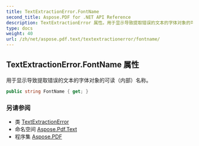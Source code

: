 ```yaml
---
title: TextExtractionError.FontName
second_title: Aspose.PDF for .NET API Reference
description: TextExtractionError 属性。用于显示导致提取错误的文本的字体对象的可读内部名称
type: docs
weight: 40
url: /zh/net/aspose.pdf.text/textextractionerror/fontname/
---
```

## TextExtractionError.FontName 属性

用于显示导致提取错误的文本的字体对象的可读（内部）名称。

```csharp
public string FontName { get; }
```

### 另请参阅

* 类 [TextExtractionError](../)
* 命名空间 [Aspose.Pdf.Text](../../../aspose.pdf.text/)
* 程序集 [Aspose.PDF](../../../)